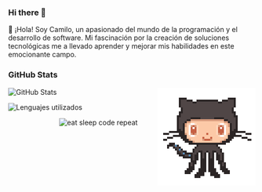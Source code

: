 ### Hi there 👋
👋 ¡Hola! Soy Camilo, un apasionado del mundo de la programación y el desarrollo de software. Mi fascinación por la creación de soluciones tecnológicas me a llevado aprender y mejorar mis habilidades en este emocionante campo.

### GitHub Stats

<img src="assets/87202985-820dcb80-c2b6-11ea-9f56-7ec461c497c3.gif" alt="GitHub" style="float: right;" align="right" />

![GitHub Stats](https://github-readme-stats.anuraghazra1.vercel.app/api?username=Laxxoby&show_icons=true&include_all_commits=true&theme=dark&count_private=true 'Datos de Laxxoby')

![Lenguajes utilizados](https://github-readme-stats.vercel.app/api/top-langs/?username=Laxxoby&layout=compact&theme=dark)


<img src="https://media.giphy.com/media/USV0ym3bVWQJJmNu3N/giphy.gif" alt="eat sleep code repeat" width="200" style="float: right; width: 200px" align="right" />

<!--
**Laxxoby/Laxxoby** is a ✨ _special_ ✨ repository because its `README.md` (this file) appears on your GitHub profile.

Here are some ideas to get you started:

- 🔭 I’m currently working on ...
- 🌱 I’m currently learning ...
- 👯 I’m looking to collaborate on ...
- 🤔 I’m looking for help with ...
- 💬 Ask me about ...
- 📫 How to reach me: ...
- 😄 Pronouns: ...
- ⚡ Fun fact: ...
-->
